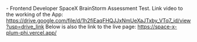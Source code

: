 <Orakwue Chukwudi> - Frontend Developer
SpaceX BrainStorm Assessment Test.
Link video to the working of the App:
https://drive.google.com/file/d/1h2fiEaqFHQJJxNmUeXaJTxby_VTq7_id/view?usp=drive_link
Below is also the link to the live page:
https://space-x-plum-phi.vercel.app/
